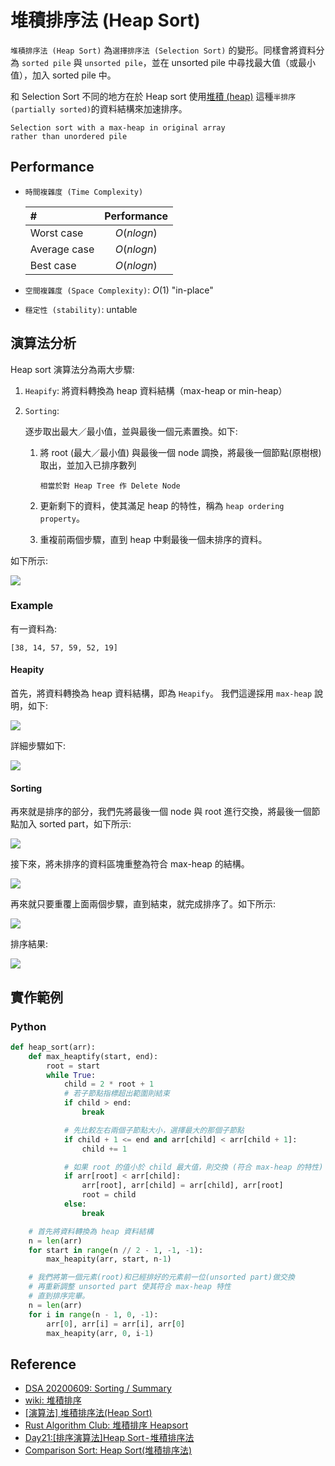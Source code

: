 # 堆積排序法 (Heap Sort)

`堆積排序法 (Heap Sort)` 為`選擇排序法 (Selection Sort)` 的變形。同樣會將資料分為 `sorted pile` 與 `unsorted pile`，並在 unsorted pile 中尋找最大值（或最小值），加入 sorted pile 中。

和 Selection Sort 不同的地方在於 Heap sort 使用[堆積 (heap)](https://github.com/kaka-lin/Notes/tree/master/DSA/Tree/Binary%20Tree/Heap%20Tree) 這種`半排序 (partially sorted)`的資料結構來加速排序。

```
Selection sort with a max-heap in original array
rather than unordered pile
```

## Performance

- `時間複雜度 (Time Complexity)`

    | # | Performance  |
    | :- | :-: |
    | Worst case | $O(nlogn)$ |
    | Average case| $O(nlogn)$ |
    | Best case | $O(nlogn)$ |

- `空間複雜度 (Space Complexity)`: $O(1)$ "in-place"
- `穩定性 (stability)`: untable

## 演算法分析

Heap sort 演算法分為兩大步驟:

1. `Heapify`: 將資料轉換為 heap 資料結構（max-heap or min-heap）
2. `Sorting`:

    逐步取出最大／最小值，並與最後一個元素置換。如下:

    1. 將 root (最大／最小值) 與最後一個 node 調換，將最後一個節點(原樹根)取出，並加入已排序數列

        ```
        相當於對 Heap Tree 作 Delete Node
        ```

    2. 更新剩下的資料，使其滿足 heap 的特性，稱為 `heap ordering property`。
    3. 重複前兩個步驟，直到 heap 中剩最後一個未排序的資料。

如下所示:

![](images/heap_sort_animation.gif)

### Example

有一資料為:

```
[38, 14, 57, 59, 52, 19]
```

#### Heapity

首先，將資料轉換為 heap 資料結構，即為 `Heapify`。
我們這邊採用 `max-heap` 說明，如下:

![](images/heapity.png)

詳細步驟如下:

![](images/heapity_detail.png)

#### Sorting

再來就是排序的部分，我們先將最後一個 node 與 root 進行交換，將最後一個節點加入 sorted part，如下所示:

![](images/sorting_detail_1.png)

接下來，將未排序的資料區塊重整為符合 max-heap 的結構。

![](images/sorting_detail_2.png)

再來就只要重覆上面兩個步驟，直到結束，就完成排序了。如下所示:

![](images/sorting_detail_3.png)

排序結果:

![](images/sorting.png)

## 實作範例

### Python

```python
def heap_sort(arr):
    def max_heaptify(start, end):
        root = start
        while True:
            child = 2 * root + 1
            # 若子節點指標超出範圍則結束
            if child > end:
                break

            # 先比較左右兩個子節點大小，選擇最大的那個子節點
            if child + 1 <= end and arr[child] < arr[child + 1]:
                child += 1

            # 如果 root 的值小於 child 最大值，則交換 (符合 max-heap 的特性)
            if arr[root] < arr[child]:
                arr[root], arr[child] = arr[child], arr[root]
                root = child
            else:
                break

    # 首先將資料轉換為 heap 資料結構
    n = len(arr)
    for start in range(n // 2 - 1, -1, -1):
        max_heapity(arr, start, n-1)

    # 我們將第一個元素(root)和已經排好的元素前一位(unsorted part)做交換
    # 再重新調整 unsorted part 使其符合 max-heap 特性
    # 直到排序完畢。
    n = len(arr)
    for i in range(n - 1, 0, -1):
        arr[0], arr[i] = arr[i], arr[0]
        max_heapity(arr, 0, i-1)
```

## Reference

- [DSA 20200609: Sorting / Summary](https://www.youtube.com/watch?v=cxbabnqtWsk&feature=youtu.be)
- [wiki: 堆積排序](https://zh.wikipedia.org/zh-tw/堆排序)
- [[演算法] 堆積排序法(Heap Sort)](http://notepad.yehyeh.net/Content/Algorithm/Sort/Heap/Heap.php)
- [Rust Algorithm Club: 堆積排序 Heapsort](https://rust-algo.club/sorting/heapsort/)
- [Day21:[排序演算法]Heap Sort - 堆積排序法 ](https://ithelp.ithome.com.tw/articles/10266206)
- [Comparison Sort: Heap Sort(堆積排序法)](https://alrightchiu.github.io/SecondRound/comparison-sort-heap-sortdui-ji-pai-xu-fa.html)
